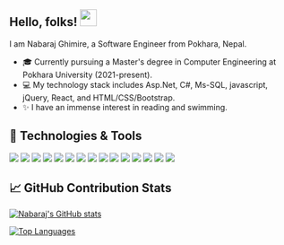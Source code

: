 ## Hello, folks! <img src="https://raw.githubusercontent.com/MartinHeinz/MartinHeinz/master/wave.gif" width="30px" height="30px" />

I am Nabaraj Ghimire, a Software Engineer from Pokhara, Nepal. 
- :mortar_board: Currently pursuing a Master's degree in Computer Engineering at Pokhara University (2021-present).
- :computer: My technology stack includes Asp.Net, C#, Ms-SQL, javascript, jQuery, React, and HTML/CSS/Bootstrap.
- :sparkles: I have an immense interest in reading and swimming.

## 🔧 Technologies & Tools
![](https://img.shields.io/badge/OS-windows-darkcyan)
![](https://img.shields.io/badge/Editor-Visual%20Studio-darkcyan)
![](https://img.shields.io/badge/Editor-VS%20Code-darkcyan)
![](https://img.shields.io/badge/Code-C%23-darkcyan)
![](https://img.shields.io/badge/Code-.Net-darkcyan)
![](https://img.shields.io/badge/Code-Javascript-darkcyan)
![](https://img.shields.io/badge/Code-jQuery-darkcyan)
![](https://img.shields.io/badge/Code-React-darkcyan)
![](https://img.shields.io/badge/Code-HTML-darkcyan)
![](https://img.shields.io/badge/Code-CSS-darkcyan)
![](https://img.shields.io/badge/Shell-Bash-darkcyan)
![](https://img.shields.io/badge/SCM-git-darkcyan)
![](https://img.shields.io/badge/Database-MS--SQL-darkcyan)
![](https://img.shields.io/badge/Server-IIS-darkcyan)
![](https://img.shields.io/badge/Tools-Jira-darkcyan)

## &#x1f4c8; GitHub Contribution Stats

[![Nabaraj's GitHub stats](https://github-readme-stats.vercel.app/api?username=Nabaraj222&show_icons=true)](https://github.com/Nabaraj222)

[![Top Languages](https://github-readme-stats.vercel.app/api/top-langs/?username=Nabaraj222&layout=compact)](https://github.com/Nabaraj222)
